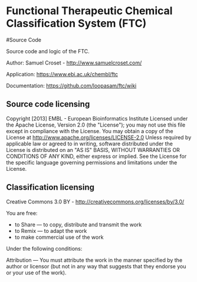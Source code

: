 # Functional Therapeutic Chemical Classification System (FTC)
#Source Code

Source code and logic of the FTC.

Author: Samuel Croset - http://www.samuelcroset.com/

Application: https://www.ebi.ac.uk/chembl/ftc

Documentation: https://github.com/loopasam/ftc/wiki

## Source code licensing

Copyright [2013] EMBL - European Bioinformatics Institute
Licensed under the Apache License, Version 2.0 (the 
"License"); you may not use this file except in 
compliance with the License.  You may obtain a copy of 
the License at
     http://www.apache.org/licenses/LICENSE-2.0
Unless required by applicable law or agreed to in writing, 
software distributed under the License is distributed on 
an "AS IS" BASIS, WITHOUT WARRANTIES OR CONDITIONS OF ANY 
KIND, either express or implied. See the License for the 
specific language governing permissions and limitations 
under the License.

## Classification licensing

Creative Commons 3.0 BY - http://creativecommons.org/licenses/by/3.0/

You are free:

*  to Share — to copy, distribute and transmit the work
*  to Remix — to adapt the work
*  to make commercial use of the work

Under the following conditions:

Attribution — You must attribute the work in the manner specified by 
the author or licensor (but not in any way that suggests that they endorse you or your use of the work).
